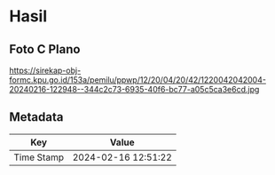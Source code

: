 # Hasil

## Foto C Plano

https://sirekap-obj-formc.kpu.go.id/153a/pemilu/ppwp/12/20/04/20/42/1220042042004-20240216-122948--344c2c73-6935-40f6-bc77-a05c5ca3e6cd.jpg


## Metadata

| Key        | Value               |
| ---------- | ------------------- |
| Time Stamp | 2024-02-16 12:51:22 |



